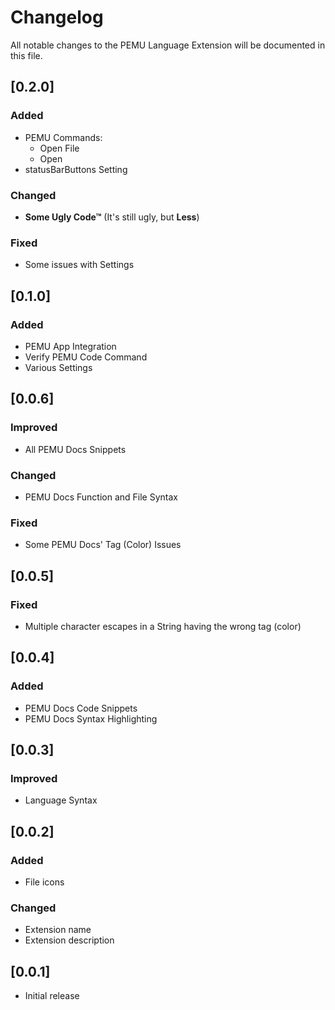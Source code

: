 
# Changelog

All notable changes to the PEMU Language Extension will be documented in this file.

## [0.2.0]

### Added

 - PEMU Commands:
    - Open File
    - Open
 - statusBarButtons Setting

### Changed

 - **Some Ugly Code™** (It's still ugly, but **Less**)

### Fixed

 - Some issues with Settings

## [0.1.0]

### Added

 - PEMU App Integration
 - Verify PEMU Code Command
 - Various Settings

## [0.0.6]

### Improved

 - All PEMU Docs Snippets

### Changed

 - PEMU Docs Function and File Syntax

### Fixed

 - Some PEMU Docs' Tag (Color) Issues

## [0.0.5]

### Fixed

 - Multiple character escapes in a String having the wrong tag (color)

## [0.0.4]

### Added

 - PEMU Docs Code Snippets
 - PEMU Docs Syntax Highlighting

## [0.0.3]

### Improved

 - Language Syntax

## [0.0.2]

### Added

 - File icons

### Changed

 - Extension name
 - Extension description

## [0.0.1]

 - Initial release
